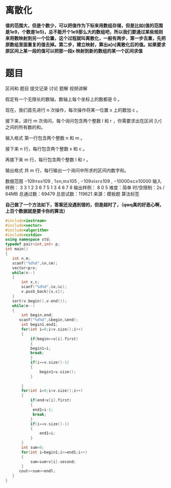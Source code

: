 # 离散化
**值的范围大，但是个数少，可以把值作为下标来用数组存储，但是比如(值的范围是1e9，个数是1e5)，总不能开个1e9那么大的数组吧，所以我们要通过某些规则来将数映射到另一个位置，这个过程就叫离散化，一般有两步，第一步去重，先把原数组里面重复的值去掉。第二步，建立映射，算出a[n]离散化后的值。如果要求原区间上某一段的值可以把那一段x 映射到新的数组的某一个区间求值**
# 题目
区间和
   题目
   提交记录
   讨论
   题解
   视频讲解

假定有一个无限长的数轴，数轴上每个坐标上的数都是 0
。

现在，我们首先进行 n
 次操作，每次操作将某一位置 x
 上的数加 c
。

接下来，进行 m
 次询问，每个询问包含两个整数 l
 和 r
，你需要求出在区间 [l,r]
 之间的所有数的和。

输入格式
第一行包含两个整数 n
 和 m
。

接下来 n
 行，每行包含两个整数 x
 和 c
。

再接下来 m
 行，每行包含两个整数 l
 和 r
。

输出格式
共 m
 行，每行输出一个询问中所求的区间内数字和。

数据范围
−109≤x≤109
,
1≤n,m≤105
,
−109≤l≤r≤109
,
−10000≤c≤10000
输入样例：
3 3
1 2
3 6
7 5
1 3
4 6
7 8
输出样例：
8
0
5
难度：简单
时/空限制：2s / 64MB
总通过数：69479
总尝试数：119621
来源：模板题
算法标签

**自己做了一个方法如下，答案还没遇到错的，但是超时了，（qwq真的好恶心啊，上百个数据就是要卡你的算法）**
```cpp
#include<iostream>
#include<vector>
#include<algorithm>
#include<cstdio>
using namespace std;
typedef pair<int,int> p;
int main()
{
   int n,m;
   scanf("%d%d",&n,&m);
   vector<p>v;
   while(n--)
   {
       int x,c;
       scanf("%d%d",&x,&c);
       v.push_back({x,c});
   }
   sort(v.begin(),v.end());
   while(m--)
   {
       int begin,end;
      scanf("%d%d",&begin,&end);
       int begin1,end1;
       for(int i=0;i<v.size();i++)
       {
           if(begin<=v[i].first)
           {
           begin1=i;
           break;
           }
           if(i==v.size()-1)
           {
               begin1=v.size();
           }
           
       }
       for(int i=0;i<v.size();i++)
       {
           if(end<v[i].first)
           {
            end1=i-1;
            break;
           }
           if(i==v.size()-1)
           {
               end1=i;
           }
       }
       int sum=0;
       for(int i=begin1;i<=end1;i++)
       {
           sum=sum+v[i].second;
       }
      cout<<sum<<endl;
   }
}
```



